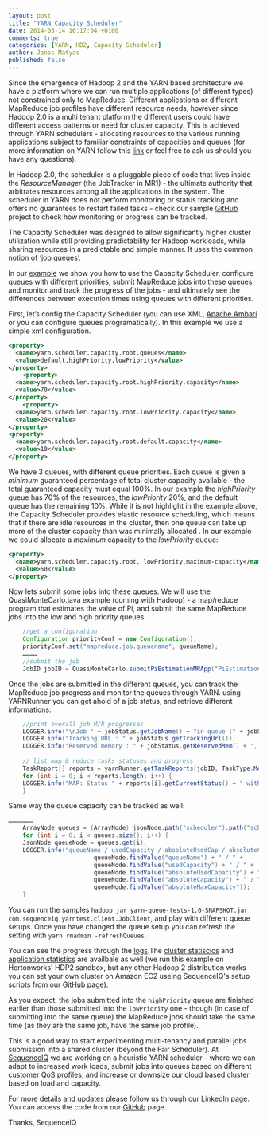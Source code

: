 ```yaml
---
layout: post
title: "YARN Capacity Scheduler"
date: 2014-03-14 16:17:04 +0100
comments: true
categories: [YARN, HD2, Capacity Scheduler]
author: Janos Matyas
published: false
---
```


Since the emergence of Hadoop 2 and the YARN based architecture we have a platform where we can run multiple applications (of different types) not constrained only to MapReduce. Different applications or different MapReduce job profiles have different resource needs, however since Hadoop 2.0 is a multi tenant platform the different users could have different access patterns or need for cluster capacity. This is achieved through YARN schedulers - allocating resources to the various running applications subject to familiar constraints of capacities and queues (for more information on YARN follow this [link](http://hortonworks.com/hadoop/yarn/) or  feel free to ask us should you have any questions).

In Hadoop 2.0, the scheduler is a pluggable piece of code that lives inside the *ResourceManager* (the JobTracker in MR1) - the ultimate authority that arbitrates resources among all the applications in the system. The scheduler in YARN does not perform monitoring or status tracking and offers no guarantees to restart failed tasks - check our sample [GitHub](https://github.com/sequenceiq/sequenceiq-samples) project to check how monitoring or progress can be tracked. 

The Capacity Scheduler was designed to allow significantly higher cluster utilization while still providing predictability for Hadoop workloads, while sharing resources in a predictable and simple manner. It uses the common notion of ‘job queues’.

In our [example](https://github.com/sequenceiq/sequenceiq-samples) we show you how to use the Capacity Scheduler, configure queues with different priorities, submit MapReduce jobs into these queues, and monitor and track the progress of the jobs - and ultimately see the differences between execution times using queues with different priorities. 

First, let’s config the Capacity Scheduler (you can use XML, [Apache Ambari](http://ambari.apache.org/) or you can configure queues programatically). In this example we use a simple xml configuration.

``` xml 
<property>
  <name>yarn.scheduler.capacity.root.queues</name>
  <value>default,highPriority,lowPriority</value>
</property>
    <property>
  <name>yarn.scheduler.capacity.root.highPriority.capacity</name>
  <value>70</value>
</property>
    <property>
  <name>yarn.scheduler.capacity.root.lowPriority.capacity</name>
  <value>20</value>
</property>
<property>
  <name>yarn.scheduler.capacity.root.default.capacity</name>
  <value>10</value>
</property>
```
We have 3 queues, with different queue priorities. Each queue is given a *minimum* guaranteed percentage of total cluster capacity available - the total guaranteed capacity must equal 100%. In our example the *highPriority* queue has 70% of the resources, the *lowPriority* 20%, and the default queue has the remaining 10%. While it is not highlight in the example above, the Capacity Scheduler provides elastic resource scheduling, which means that if there are idle resources in the cluster, then one queue can take up more of the cluster capacity than was minimally allocated . In our example we could allocate a *maximum* capacity to the *lowPriority* queue:

``` xml 
<property>
  <name>yarn.scheduler.capacity.root. lowPriority.maximum-capacity</name>
  <value>50</value>
</property>
```

Now lets submit some jobs into these queues. We will use the QuasiMonteCarlo.java example (coming with Hadoop) - a map/reduce program that estimates the value of Pi, and submit the same MapReduce jobs into the low and high priority queues. 

``` java
    //get a configuration
    Configuration priorityConf = new Configuration();
    priorityConf.set("mapreduce.job.queuename", queueName);
    …………		
    //submit the job
    JobID jobID = QuasiMonteCarlo.submitPiEstimationMRApp("PiEstimation into: "+ queueName, 10, 3, tempDir, priorityConf);
```
Once the jobs are submitted in the different queues, you can track the MapReduce job progress and monitor the queues through YARN. using YARNRunner you can get ahold of a job status, and  retrieve different informations:

``` java 
    //print overall job M/R progresses
    LOGGER.info("\nJob " + jobStatus.getJobName() + "in queue (" + jobStatus.getQueue() + ")" + " progress M/R: " + 		        jobStatus.getMapProgress() + "/" + jobStatus.getReduceProgress());
    LOGGER.info("Tracking URL : " + jobStatus.getTrackingUrl());
    LOGGER.info("Reserved memory : " + jobStatus.getReservedMem() + ", used memory : "+ jobStatus.getUsedMem() + " and  		used slots : "+ jobStatus.getNumUsedSlots());
		
    // list map & reduce tasks statuses and progress		
    TaskReport[] reports = yarnRunner.getTaskReports(jobID, TaskType.MAP);
	for (int i = 0; i < reports.length; i++) {
	LOGGER.info("MAP: Status " + reports[i].getCurrentStatus() + " with task ID " + reports[i].getTaskID() + ", and 	            progress " + reports[i].getProgress()); 
	}
```

Same way the queue capacity can be tracked as well:

```java 
…………………
    ArrayNode queues = (ArrayNode) jsonNode.path("scheduler").path("schedulerInfo").path("queues").get("queue");
    for (int i = 0; i < queues.size(); i++) {
	JsonNode queueNode = queues.get(i);						
	LOGGER.info("queueName / usedCapacity / absoluteUsedCap / absoluteCapacity / absMaxCapacity: " + 
						queueNode.findValue("queueName") + " / " +
						queueNode.findValue("usedCapacity") + " / " + 
						queueNode.findValue("absoluteUsedCapacity") + " / " + 
						queueNode.findValue("absoluteCapacity") + " / " +
						queueNode.findValue("absoluteMaxCapacity"));
    }

```
You can run the samples `hadoop jar yarn-queue-tests-1.0-SNAPSHOT.jar com.sequenceiq.yarntest.client.JobClient`, and play with different queue setups. Once you have changed the queue setup you can refresh the setting with `yarn rmadmin -refreshQueues`.

You can see the progress through the [logs](https://gist.github.com/matyix/9528220).The [cluster statiscics]( http://sandbox.hortonworks.com:8088/cluster/scheduler) and [application statistics](http://sandbox.hortonworks.com:8088/cluster/apps) are availbale as well (we run this example on Hortonworks' HDP2 sandbox, but any other Hadoop 2 distribution works - you can set your own cluster on Amazon EC2 useing SequenceIQ's setup scripts from our [GitHub](https://github.com/sequenceiq/hadoop-cloud-scripts) page).

As you expect, the jobs submitted into the  `highPriority` queue are finished earlier than those submitted into the `lowPriority` one - though (in case of submitting into the same queue) the MapReduce jobs should take the same time (as they are the same job, have the same job profile).

This is a good way to start experimenting multi-tenancy and parallel jobs submission into a shared cluster (beyond the Fair Scheduler). At [SequenceIQ](http://sequenceiq.com) we are working on a heuristic YARN scheduler - where we can adapt to increased work loads, submit jobs into queues based on different customer QoS profiles, and increase or downsize our cloud based cluster based on load and capacity. 

For more details and updates please follow us through our [LinkedIn](http://www.linkedin.com/company/sequenceiq/) page.
You can access the code from our [GitHub](https://github.com/sequenceiq/sequenceiq-samples) page.

Thanks,
SequenceIQ


